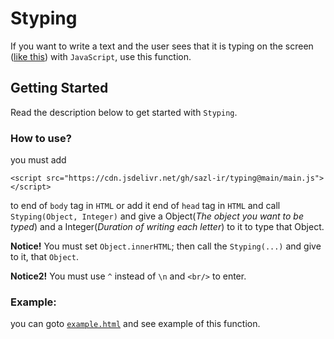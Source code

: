 # Styping
If you want to write a text and the user sees that it is typing on the screen ([like this](/example.html)) with  `JavaScript`, use this function.

## Getting Started
Read the description below to get started with `Styping`.

### How to use?

you must add 
```
<script src="https://cdn.jsdelivr.net/gh/sazl-ir/typing@main/main.js"></script>
```
to end of `body` tag in `HTML` or add it end of `head` tag in `HTML` and call `Styping(Object, Integer)` and give a Object(*The object you want to be typed*) and a Integer(*Duration of writing each letter*) to it to type that Object.

**Notice!** You must set `Object.innerHTML`; then call the `Styping(...)` and give to it, that `Object`.

**Notice2!** You must use `^` instead of `\n` and `<br/>` to enter.

### Example:

you can goto [`example.html`](/example.html) and see example of this function. 
